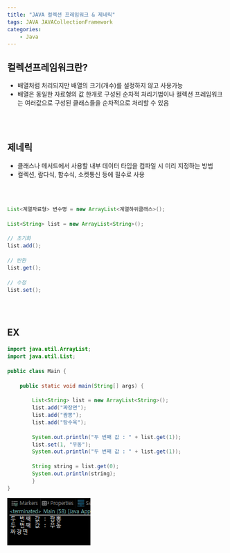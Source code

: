 ```yaml
---
title: "JAVA 컬렉션 프레임워크 & 제네릭"
tags: JAVA JAVACollectionFramework 
categories: 
    - Java
---
```



## 컬렉션프레임워크란?
- 배열처럼 처리되지만 배열의 크기(개수)를 설정하지 않고 사용가능
- 배열은 동일한 자료형의 값 한개로 구성된 순차적 처리기법이나 컬렉션 프레임워크는 여러값으로 구성된 클래스들을 순차적으로 처리할 수 있음
<br>
<br>

## 제네릭
- 클래스나 메서드에서 사용할 내부 데이터 타입을 컴파일 시 미리 지정하는 방법
- 컬렉션, 람다식, 함수식, 소켓통신  등에 필수로 사용
<br>
<br>


```java
List<계열자료형> 변수명 = new ArrayList<계열하위클래스>();

List<String> list = new ArrayList<String>();

// 초기화
list.add();

// 반환
list.get();

// 수정
list.set();
```
<br>
<br>

## EX

```java
import java.util.ArrayList;
import java.util.List;

public class Main {

	public static void main(String[] args) {
		
		List<String> list = new ArrayList<String>();
		list.add("짜장면");
		list.add("짬뽕");
		list.add("탕수육");
		
		System.out.println("두 번째 값 : " + list.get(1));
		list.set(1, "우동");
		System.out.println("두 번째 값 : " + list.get(1));
		
		String string = list.get(0); 
		System.out.println(string);		
		}
}
```
![collection](/assets/images/collection.png)